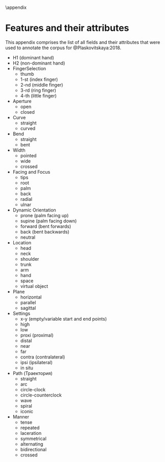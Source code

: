 \appendix

# Features and their attributes #

This appendix comprises the list of all fields and their attributes that were used to annotate the corpus for @Plaskovitskaya:2018.

- H1 (dominant hand)
- H2 (non-dominant hand)
- FingerSelection 
    - thumb 
    - 1-st (index finger)
    - 2-nd (middle finger)
    - 3-rd (ring finger)
    - 4-th (little finger)
- Aperture 
    - open 
    - closed
- Curve 
    - straight
    - curved
- Bend
    - straight
    - bent 
- Width 
    - pointed
    - wide 
	- crossed
- Facing and Focus
    - tips
    - root
    - palm 
    - back
    - radial
    - ulnar
- Dynamic Orientation
    - prone (palm facing up)
    - supine (palm facing down)
    - forward (bent forwards)
    - back (bent backwards)
    - neutral
- Location
    - head
	- neck
	- shoulder
	- trunk
	- arm
	- hand
	- space
	- virtual object
- Plane
    - horizontal
	- parallel
	- sagittal
- Settings
    - x-y (empty/variable start and end points)
	- high
	- low
	- proxi (proximal)
	- distal
	- near
	- far
	- contra (contralateral)
	- ipsi (ipsilateral)
	- in situ
- Path (Траектория)
    - straight
	- arc
	- circle-clock
	- circle-counterclock
	- wave
	- spiral
	- iconic
- Manner
    - tense
	- repeated
	- laceration
	- symmetrical
	- alternating
	- bidirectional
	- crossed


